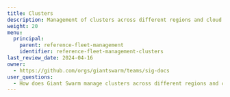 ```yaml
---
title: Clusters
description: Management of clusters across different regions and cloud providers.
weight: 20
menu:
  principal:
    parent: reference-fleet-management
    identifier: reference-fleet-management-clusters
last_review_date: 2024-04-16
owner:
  - https://github.com/orgs/giantswarm/teams/sig-docs
user_questions:
  - How does Giant Swarm manage clusters across different regions and cloud providers?
---
```

